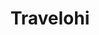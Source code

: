 ---
title: "Travelohi"
year: "2024"
category: "Web Application"
role: "Fullstack Developer"
name: "Travelohi"
description: "Travelohi is a fullstack web application built as a clone of the popular travel booking platform Traveloka. It offers a seamless and interactive experience for booking flights and hotels, with modern technologies and deep learning capabilities integrated for location-based predictions."
githublink: "https://github.com/victorhalimm/travelohi"
deployment: "https://travelohi.vercel.app/"
mockup: "/src/assets/travelohi/travelohi-mockup.png"
features_scope:
  - "Flight and Hotel Booking System"
  - "Real-time Booking Notifications (Firebase Integration)"
  - "AlexNet-Powered Location Prediction Based on Uploaded Images"
  - "Personalized Admin Dashboard for Managing hotels and flights"
gallery:
  - "/src/assets/travelohi/travelohi-mockup.png"
route: "travelohi"
stack:
  - "ReactJS"
  - "SASS"
  - "Golang"
  - "Go Fiber"
  - "Firebase"
  - "PostgreSQL"
  - "Flask"
  - "AlexNet"
---
